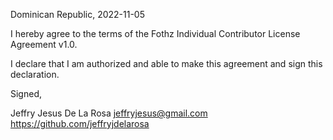 Dominican Republic, 2022-11-05

I hereby agree to the terms of the Fothz Individual Contributor License Agreement v1.0.

I declare that I am authorized and able to make this agreement and sign this declaration.

Signed,

Jeffry Jesus De La Rosa jeffryjesus@gmail.com https://github.com/jeffryjdelarosa

